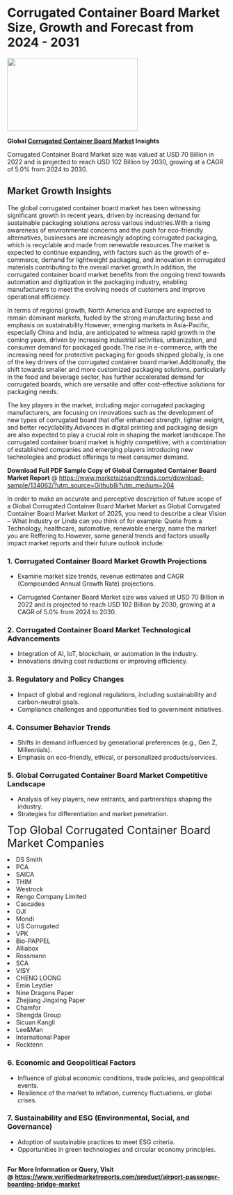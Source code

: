 <H1>Corrugated Container Board Market Size, Growth and Forecast from 2024 - 2031</H1><img class="aligncenter size-medium wp-image-584254" src="https://thirdeyenews.in/wp-content/uploads/2024/09/Global-Market-Research-300x168.jpeg" alt="" width="300" height="168" /><p><strong>Global&nbsp;<a href="https://www.marketsizeandtrends.com/download-sample/134062/?utm_source=Github8j?utm_medium=204">Corrugated Container Board Market</a> Insights</strong></p><p>Corrugated Container Board Market size was valued at USD 70 Billion in 2022 and is projected to reach USD 102 Billion by 2030, growing at a CAGR of 5.0% from 2024 to 2030.</p><p><h2>Market Growth Insights</h2> <p>The global corrugated container board market has been witnessing significant growth in recent years, driven by increasing demand for sustainable packaging solutions across various industries.With a rising awareness of environmental concerns and the push for eco-friendly alternatives, businesses are increasingly adopting corrugated packaging, which is recyclable and made from renewable resources.The market is expected to continue expanding, with factors such as the growth of e-commerce, demand for lightweight packaging, and innovation in corrugated materials contributing to the overall market growth.In addition, the corrugated container board market benefits from the ongoing trend towards automation and digitization in the packaging industry, enabling manufacturers to meet the evolving needs of customers and improve operational efficiency.</p> <p>In terms of regional growth, North America and Europe are expected to remain dominant markets, fueled by the strong manufacturing base and emphasis on sustainability.However, emerging markets in Asia-Pacific, especially China and India, are anticipated to witness rapid growth in the coming years, driven by increasing industrial activities, urbanization, and consumer demand for packaged goods.The rise in e-commerce, with the increasing need for protective packaging for goods shipped globally, is one of the key drivers of the corrugated container board market.Additionally, the shift towards smaller and more customized packaging solutions, particularly in the food and beverage sector, has further accelerated demand for corrugated boards, which are versatile and offer cost-effective solutions for packaging needs.</p> <p>The key players in the market, including major corrugated packaging manufacturers, are focusing on innovations such as the development of new types of corrugated board that offer enhanced strength, lighter weight, and better recyclability.Advances in digital printing and packaging design are also expected to play a crucial role in shaping the market landscape.The corrugated container board market is highly competitive, with a combination of established companies and emerging players introducing new technologies and product offerings to meet consumer demand.</p> <p><span class=""><strong>Download Full PDF Sample Copy of Global Corrugated Container Board Market Report</strong> @ <a href="https://www.marketsizeandtrends.com/download-sample/134062/?utm_source=Github8j?utm_medium=204" target="_blank">https://www.marketsizeandtrends.com/download-sample/134062/?utm_source=Github8j?utm_medium=204</a></span></p><p>In order to make an accurate and perceptive description of future scope of a Global&nbsp;Corrugated Container Board Market Market as Global&nbsp;Corrugated Container Board Market Market of 2025, you need to describe a clear Vision &ndash; What Industry or Linda can you think of for example: Quote from a Technology, healthcare, automotive, renewable energy, name the market you are Reffering to.However, some general trends and factors usually impact market reports and their future outlook include:</p><h3>1.&nbsp;<strong>Corrugated Container Board Market Growth Projections</strong></h3><ul><li>Examine market size trends, revenue estimates and CAGR (Compounded Annual Growth Rate) projections.</li><li><p>Corrugated Container Board Market size was valued at USD 70 Billion in 2022 and is projected to reach USD 102 Billion by 2030, growing at a CAGR of 5.0% from 2024 to 2030.</p></li></ul><h3>2.&nbsp;<strong>Corrugated Container Board Market Technological Advancements</strong></h3><ul><li>Integration of AI, IoT, blockchain, or automation in the industry.</li><li>Innovations driving cost reductions or improving efficiency.</li></ul><h3>3.&nbsp;<strong>Regulatory and Policy Changes</strong></h3><ul><li>Impact of global and regional regulations, including sustainability and carbon-neutral goals.</li><li>Compliance challenges and opportunities tied to government initiatives.</li></ul><h3>4.&nbsp;<strong>Consumer Behavior Trends</strong></h3><ul><li>Shifts in demand influenced by generational preferences (e.g., Gen Z, Millennials).</li><li>Emphasis on eco-friendly, ethical, or personalized products/services.</li></ul><h3>5.&nbsp;<strong>Global Corrugated Container Board Market Competitive Landscape</strong></h3><ul><li>Analysis of key players, new entrants, and partnerships shaping the industry.</li><li>Strategies for differentiation and market penetration.</li></ul><p data-pm-slice="1 1 []"><span style="color: inherit; font-family: inherit; font-size: 25px;">Top Global Corrugated Container Board Market Companies</span></p><div class="" data-test-id=""><p><li>DS Smith</li><li> PCA</li><li> SAICA</li><li> THIM</li><li> Westrock</li><li> Rengo Company Limited</li><li> Cascades</li><li> OJI</li><li> Mondi</li><li> US Corrugated</li><li> VPK</li><li> Bio-PAPPEL</li><li> Alliabox</li><li> Rossmann</li><li> SCA</li><li> VISY</li><li> CHENG LOONG</li><li> Emin Leydier</li><li> Nine Dragons Paper</li><li> Zhejiang Jingxing Paper</li><li> Chamfor</li><li> Shengda Group</li><li> Sicuan Kangli</li><li> Lee&Man</li><li> International Paper</li><li> Rocktenn</li></p></div><h3>6.&nbsp;<strong>Economic and Geopolitical Factors</strong></h3><ul><li>Influence of global economic conditions, trade policies, and geopolitical events.</li><li>Resilience of the market to inflation, currency fluctuations, or global crises.</li></ul><h3>7.&nbsp;<strong>Sustainability and ESG (Environmental, Social, and Governance)</strong></h3><ul><li>Adoption of sustainable practices to meet ESG criteria.</li><li>Opportunities in green technologies and circular economy principles.</li></ul><h2><strong style="font-size: 14px;">For More Information or Query, Visit @&nbsp;</strong><a style="background-color: #ffffff; font-size: 14px;" href="https://www.marketsizeandtrends.com/report/corrugated-container-board-market/" target="_blank">https://www.verifiedmarketreports.com/product/airport-passenger-boarding-bridge-market</a></h2>